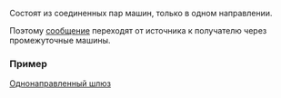Состоят из соединенных пар машин, только в одном направлении.

Поэтому [сообщение](../термины/Пакет.md) переходят от источника к получателю через промежуточные машины.


### Пример

[Однонаправленный шлюз](https://ru.wikipedia.org/wiki/%D0%9E%D0%B4%D0%BD%D0%BE%D0%BD%D0%B0%D0%BF%D1%80%D0%B0%D0%B2%D0%BB%D0%B5%D0%BD%D0%BD%D0%B0%D1%8F_%D1%81%D0%B5%D1%82%D1%8C#:~:text=%D0%BE%D1%82%20%D0%B2%D1%85%D0%BE%D0%B4%D1%8F%D1%89%D0%B8%D1%85%20%D0%BA%D0%B8%D0%B1%D0%B5%D1%80%D0%B0%D1%82%D0%B0%D0%BA.-,%D0%9E%D0%B4%D0%BD%D0%BE%D0%BD%D0%B0%D0%BF%D1%80%D0%B0%D0%B2%D0%BB%D0%B5%D0%BD%D0%BD%D1%8B%D0%B9%20%D1%88%D0%BB%D1%8E%D0%B7,-%3A%20%D0%BA%D0%BE%D0%BC%D0%B1%D0%B8%D0%BD%D0%B0%D1%86%D0%B8%D1%8F%20%D0%B0%D0%BF%D0%BF%D0%B0%D1%80%D0%B0%D1%82%D0%BD%D0%BE%D0%B3%D0%BE%20%D0%B8)
